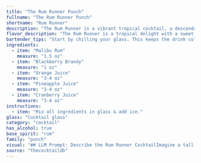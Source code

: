 ```yaml
---
title: "The Rum Runner Punch"
fullname: "The Rum Runner Punch"
shortname: "Rum Runner"
description: "The Rum Runner is a vibrant tropical cocktail, a descendant of the classic Rum Punch family. Originating in the 1950s, it hails from the Caribbean, where its mix of rum, fruit juices, and brandy perfectly captures the island's spirit. "
flavor_description: "The Rum Runner is a tropical delight with a sweet and tart balance. Malibu rum brings a smooth, coconutty sweetness, while blackberry brandy adds a touch of tartness and complexity. The blend of orange, pineapple, and cranberry juices creates a refreshing and fruity base, with notes of citrus, tropical fruit, and tart berries. The overall taste profile is vibrant and balanced, with a lingering sweetness and a hint of tartness. "
bartender_tips: "Start by chilling your glass. This keeps the drink cold and refreshing. Use fresh juices for the best flavor.  To avoid over-diluting, build the drink in the glass with ice.  If using pre-mixed juices, adjust the amount of cranberry juice to your preference - less for a sweeter drink. Garnish with a fresh blackberry or orange peel. "
ingredients:
  - item: "Malibu Rum"
    measure: "1.5 oz"
  - item: "Blackberry Brandy"
    measure: "1 oz"
  - item: "Orange Juice"
    measure: "3-4 oz"
  - item: "Pineapple Juice"
    measure: "3-4 oz"
  - item: "Cranberry Juice"
    measure: "3-4 oz"
instructions:
  - item: "Mix all ingredients in glass & add ice."
glass: "Cocktail glass"
category: "cocktail"
has_alcohol: true
base_spirit: "rum"
family: "punch"
visual: "## LLM Prompt: Describe the Rum Runner CocktailImagine a tall glass filled with a vibrant blend of colors. The base is a **deep, ruby red** from the cranberry juice, punctuated by bright orange hues from the **orange juice**, all layered with a **golden shimmer** from the pineapple juice.  Floating atop this delicious panorama is a **smooth, milky layer** of Malibu Rum, hinting at the sweet coconut notes that lie within.  A splash of **deep purple** from the blackberry brandy adds a hint of mystery, weaving through the other colors like a beautiful, swirling ribbon. The cocktail is garnished with a **bright orange slice** and a **fresh sprig of mint**,  adding a final touch of freshness and elegance. **Describe this scene in vivid detail.  Focus on the colors, textures, and overall appearance of the cocktail.  What adjectives would you use to describe its beauty and appeal?** "
source: "thecocktaildb"
---
```


